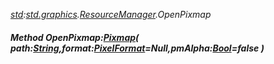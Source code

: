 _[std](../../modules/std/std-module.md):[std.graphics](../../modules/std/std-graphics.md).[ResourceManager](../../modules/std/std-graphics-resourcemanager_ext.md).OpenPixmap_
##### Method OpenPixmap:[Pixmap](../../modules/std/std-graphics-pixmap.md)( path:[String](../../modules/wonkey/wonkey-types-string.md),format:[PixelFormat](../../modules/std/std-graphics-pixelformat.md)=Null,pmAlpha:[Bool](../../modules/wonkey/wonkey-types-bool.md)=false )

